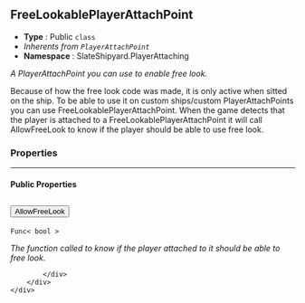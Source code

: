 ## FreeLookablePlayerAttachPoint
* **Type** : Public `class`
* _Inherents from `PlayerAttachPoint`_ 
* **Namespace** : SlateShipyard.PlayerAttaching

_A PlayerAttachPoint you can use to enable free look._

Because of how the free look code was made, it is only active when sitted on the ship. To be able to use it on custom ships/custom PlayerAttachPoints you can use FreeLookablePlayerAttachPoint. When the game detects that the player is attached to a FreeLookablePlayerAttachPoint it will call AllowFreeLook to know if the player should be able to use free look.



### Properties

---


#### Public Properties
<div class="accordion" id="properties">
	<div class="accordion-item">
		<h2 class="accordion-header">
           <button id="AllowFreeLook-heading" class="accordion-button collapsed" type="button" data-bs-toggle="collapse" data-bs-target="#AllowFreeLook" aria-expanded="false" aria-controls="AllowFreeLook">
            AllowFreeLook
			</button>
		</h2>
		<div id="AllowFreeLook" class="accordion-collapse collapse" aria-labelledby="AllowFreeLook-heading" data-bs-parent="#properties">
			<div class="accordion-body">
				<p class="my-0 ms-2"><p class="my-0 ms-2"><code>Func&lt; bool &gt;</code></p>
</p>
<p class="my-0 ms-2"><i>The function called to know if the player attached to it should be able to free look.</i></p>
				
				
			</div>
		</div>
	</div>
</div>




